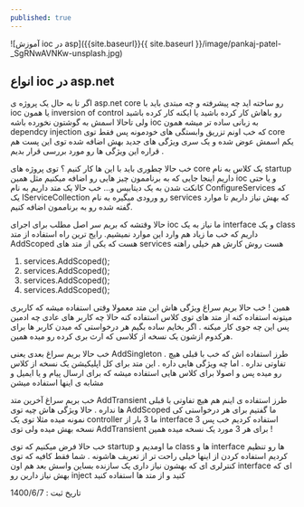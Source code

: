 ```yaml
---
published: true
---
```

![آموزش ioc در asp]({{site.baseurl}}{{ site.baseurl }}/image/pankaj-patel-_SgRNwAVNKw-unsplash.jpg)
## انواع ioc در asp.net
اگر تا به حال یک پروژه ی asp.net core رو ساخته اید چه پیشرفته و چه مبتدی باید با ioc یا همون inversion of control رو باهاش کار کرده باشید یا ایکنه کار کرده باشید ولی تاحالا اسمش به گوشتون نخورده باشه ioc به زبانی ساده تر میشه همون dependcy injection که خب اونم تزریق وابستگی های خودمونه پس فقط توی core یکم اسمش عوض شده و یک سری ویژگی های جدید بهش اضافه شده توی این پست هم قراره این ویژگی ها رو مورد بررسی قرار بدیم .

خب حالا چطوری باید با این ها کار کنیم ؟ توی پروژه های core یک کلاس به نام startup داریم اینجا جایی که به برناممون چیز هایی رو اضافه میکنیم مثل همین ioc و یا حتی کانکت شدن به یک دیتابیس و...
خب حالا یک متد داریم به نام ConfigureServices که یک IServiceCollection رو ورودی میگیره به نام services که بهش نیاز داریم تا موارد گفته شده رو به برناممون اضافه کنیم.

حالا وقتشه که بریم سر اصل مطلب برای اجرای ioc ما نیاز به یک interface و یک class داریم که خب ما زیاد هم وارد این موارد نمیشیم.
رایج ترین راه استفاده از متد AddScoped هست که یکی از متد های services هست روش کارش هم خیلی راهته

<ol>
  <li>services.AddScoped<IEnterface , ClassImplemated>(); </li>
  <li>services.AddScoped<IEnterface , ClassImplemated>(); </li>
  <li>services.AddScoped<IEnterface , ClassImplemated>(); </li>
  <li>services.AddScoped<IEnterface , ClassImplemated>(); </li>
</ol>

همین ! خب حالا بریم سراغ ویژگی هاش این متد معمولا وقتی استفاده میشه که کاربری میتونه استفاده کنه از متد های توی کلاس استفاده کنه حالا چه کاربر های عادی چه ادمین پس این چه جوی کار میکنه . اگر بخایم ساده بگیم هر درخواستی که میدن کاربر ها برای هرکدوم ازشون یک نسخه از کلاسی که ارث بری کرده رو میده همین.

خب حالا بریم سراغ بعدی یعنی AddSingleton . طرز استفاده اش که خب با قبلی هیچ تفاوتی نداره .
اما چه ویژگی هایی داره . این متد برای کل اپلیکیشن یک نسخه از کلاس رو میده پس و اصولا برای کلاس هایی استفاده میشه که برای ارسال پیام و یا ایمیل و مشابه ی اینها استفاده میشن

خب بریم سراغ آخرین متد AddTransient طرز استفاده ی اینم هم هیچ تفاوتی با قبلی ها نداره .
حالا ویژگی هاش چیه توی AddScoped ما گفتیم برای هر درخواستی کی نمونه میده مثلا توی یک controller ما 3 بار از interface استفاده کردیم خب پس 3 نسخه بهش میده ولی توی AddTransient برای هر 3 مورد یک نسخه میده همین !

خب حالا فرض میکنیم که توی startup ما اومدیم و class ها و interface ها رو تنظیم کردیم استفاده کردن از اینها خیلی راحت تر از تعریف هاشونه . شما فقط کافیه که توی کنترلری ای که بهشون نیاز داری یک سازنده بساین واسش بعد هم اون interface ای که بهش نیاز دارین رو inject کنید و از متد ها استفاده کنید

تاریخ ثبت : 1400/6/7
